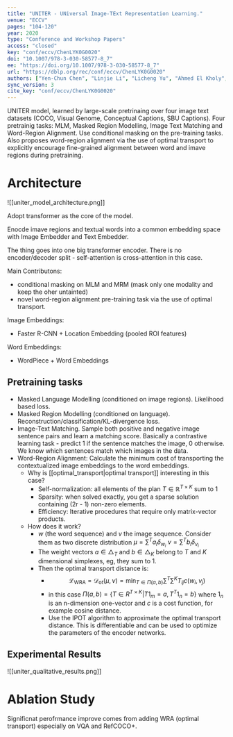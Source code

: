 ```yaml
---
title: "UNITER - UNiversal Image-TExt Representation Learning."
venue: "ECCV"
pages: "104-120"
year: 2020
type: "Conference and Workshop Papers"
access: "closed"
key: "conf/eccv/ChenLYK0G0020"
doi: "10.1007/978-3-030-58577-8_7"
ee: "https://doi.org/10.1007/978-3-030-58577-8_7"
url: "https://dblp.org/rec/conf/eccv/ChenLYK0G0020"
authors: ["Yen-Chun Chen", "Linjie Li", "Licheng Yu", "Ahmed El Kholy", "Faisal Ahmed", "Zhe Gan", "Yu Cheng", "Jingjing Liu"]
sync_version: 3
cite_key: "conf/eccv/ChenLYK0G0020"
---
```


UNITER model, learned by large-scale pretrinaing over four image text datasets (COCO, Visual Genome, Conceptual Captions, SBU Captions). Four pretrainig tasks: MLM, Masked Region Modelling, Image Text Matching and Word-Region Alignment. Use conditional masking on the pre-training tasks. Also proposes word-region alignment via the use of optimal transport to explicitly encourage fine-grained alignment between word and imave regions during pretraining.

# Architecture
![[uniter_model_architecture.png]]


Adopt transformer as the core of the model.

Enocde imave regions and textual words into a common embedding space with Image Embedder and Text Embedder.

The thing goes into one big transformer encoder. There is no encoder/decoder split - self-attention is cross-attention in this case.

Main Contributons:
 - conditional masking on MLM and MRM (mask only one modality and keep the oher untainted)
 - novel word-region alignment pre-training task via the use of optimal transport.

Image Embeddings:
 - Faster R-CNN + Location Embedding (pooled ROI features)

Word Embeddings:
 - WordPiece + Word Embeddings


## Pretraining tasks

 - Masked Language Modelling (conditioned on image regions). Likelihood based loss.
 - Masked Region Modelling (conditioned on language). Reconstruction/classification/KL-divergence loss.
 - Image-Text Matching. Sample both positive and negative image sentence pairs and learn a matching score. Basically a contrastive learning task - predict 1 if the sentence matches the image, 0 otherwise. We know which sentences match which images in the data.
 - Word-Region Alignment: Calculate the minimum cost of transporting the contextualized image embeddings to the word embeddings.
	 - Why is [[optimal_transport|optimal transport]] interesting in this case?
		 - Self-normalization: all elements of the plan $T \in \mathbb{R}^{T \times K}$ sum to 1
		 - Sparsity: when solved exactly, you get a sparse solution containing (2r - 1) non-zero elements.
		 - Efficiency: Iterative procedures that require only matrix-vector products.
	 - How does it work?
		 - $w$ (the word sequence) and $v$ the image sequence. Consider them as two discrete distribution $\mu = \sum^Ta_i \delta_{w_i}$ $\nu = \sum^T b_i \delta_{v_i}$
		 - The weight vectors $a \in \triangle_T$ and $b \in \triangle_K$ belong to $T$ and $K$ dimensional simplexes, eg, they sum to 1.
		 - Then the optimal transport distance is:
			 - $$\mathcal{L}_{\text{WRA}} = \mathcal{D}_{\text{ot}}(\mu, \nu) = \min_{T \in \Pi(a, b)} \sum^T \sum^K T_{ij} c(w_i, v_j)$$
			 - in this case $\Pi(a, b) = \{T \in R^{T \times K}|T1_m = a, T^T1_n = b\}$ where $1_n$ is an n-dimension one-vector and $c$ is a cost function, for example cosine distance.
			 - Use the IPOT algorithm to approximate the optimal transport distance. This is differentiable and can be used to optimize the parameters of the encoder networks.

## Experimental Results

![[uniter_qualitative_results.png]]

# Ablation Study

Significnat perofrmance improve comes from adding WRA (optimal transport) especially on VQA and RefCOCO+.